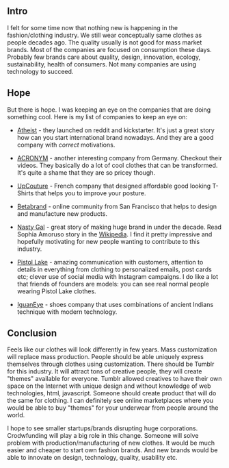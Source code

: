 <!--
name: Innovations in clothing
description: Innovations in fashion/clothing industry are coming
author: Anton Podviaznikov
author_email: anton@hashobject.com
author_url: http://twitter.com/podviaznikov
author_github: podviaznikov
author_twitter: podviaznikov
author_avatar: /images/anton-avatar.png
location: San Francisco, USA
date_created: 2014-07-05
date_modified: 2015-05-09
date_published: 2014-07-05
headline:
in_language: en
keywords: clothing, fashion, technology, startups
discussion_url: https://github.com/hashobject/blog.hashobject.com/issues/17
canonical_url: http://blog.hashobject.com/innovations-in-clothing
-->

## Intro

I felt for some time now that nothing new is happening in the fashion/clothing industry.
We still wear conceptually same clothes as people decades ago. The quality usually is not good for
mass market brands. Most of the companies are focused on consumption these days. Probably few brands care
about quality, design, innovation, ecology, sustainability, health of consumers.
Not many companies are using technology to succeed.


## Hope

But there is hope. I was keeping an eye on the companies that are doing something cool.
Here is my list of companies to keep an eye on:

  * [Atheist](http://www.atheistberlin.com/atheist) - they launched on reddit and kickstarter.
  It's just a great story how can you start international brand nowadays. And they are a good company
  with *correct* motivations.

  * [ACRONYM](http://www.acrnm.com/) - another interesting company from Germany. Checkout their videos.
  They basically do a lot of cool clothes that can be transformed. It's quite a shame that they are so pricey though.

  * [UpCouture](http://upcouture.com/en/content/14-concept) - French company that designed affordable
  good looking T-Shirts that helps you to improve your posture.

  * [Betabrand](http://www.betabrand.com/) - online community from San Francisco that helps to design and manufacture new products.

  * [Nasty Gal](http://www.nastygal.com/) - great story of making huge brand in under the decade. Read Sophia Amoruso story in the [Wikipedia](http://en.wikipedia.org/wiki/Nasty_Gal). I find it pretty impressive and
  hopefully motivating for new people wanting to contribute to this industry.

  * [Pistol Lake](http://www.pistollake.com/) - amazing communication with customers, attention to details in everything from clothing to personalized emails, post cards etc;
  clever use of social media with Instagram campaigns. I do like a lot that friends of founders are models:
  you can see real normal people wearing Pistol Lake clothes.

  * [IguanEye](http://en.iguaneye.com/) - shoes company that uses combinations of ancient Indians technique with modern technology.



## Conclusion

Feels like our clothes will look differently in few years.
Mass customization will replace mass production. People should be able uniquely express themselves through clothes using customization. There should be Tumblr for this industry.
It will attract tons of creative people, they will create "themes" available for everyone.
Tumblr allowed creatives to have their own space on the Internet with unique
design and without knowledge of web technologies, html, javascript.
Someone should create product that will do the same for clothing. I can definitely see
online marketplaces where you would be able to buy "themes" for your underwear from people
around the world.


I hope to see smaller startups/brands disrupting huge corporations. Crodwfunding will play a big role in this change. Someone will solve problem with production/manufacturing of new clothes.
It would be much easier and cheaper to start own fashion brands.
And new brands would be able to innovate on design, technology, quality, usability etc.




